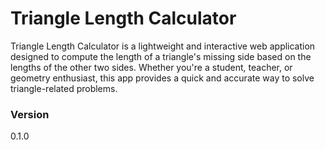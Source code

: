 # Triangle Length Calculator

Triangle Length Calculator is a lightweight and interactive web application designed to compute the length of a triangle's missing side based on the lengths of the other two sides. Whether you're a student, teacher, or geometry enthusiast, this app provides a quick and accurate way to solve triangle-related problems.

### Version
0.1.0

